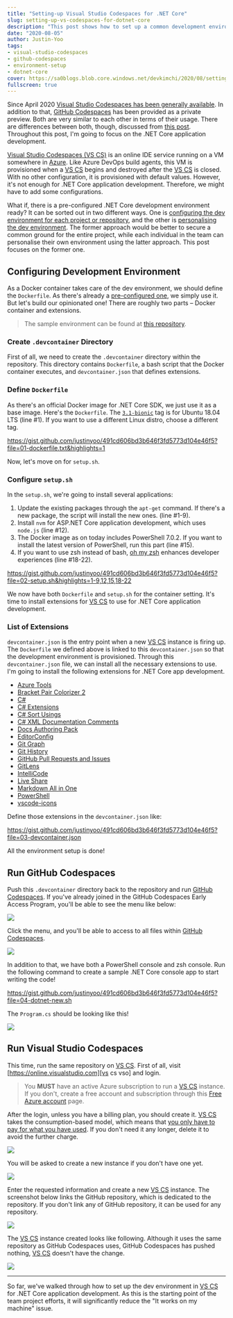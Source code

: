 ```yaml
---
title: "Setting-up Visual Studio Codespaces for .NET Core"
slug: setting-up-vs-codespaces-for-dotnet-core
description: "This post shows how to set up a common development environment for Visual Studio Codespaces to build .NET Core applications."
date: "2020-08-05"
author: Justin-Yoo
tags:
- visual-studio-codespaces
- github-codespaces
- environment-setup
- dotnet-core
cover: https://sa0blogs.blob.core.windows.net/devkimchi/2020/08/setting-up-vs-codespaces-for-dotnet-core-00.png
fullscreen: true
---
```


Since April 2020 [Visual Studio Codespaces has been generally available][vs cs]. In addition to that, [GitHub Codespaces][gh cs] has been provided as a private preview. Both are very similar to each other in terms of their usage. There are differences between both, though, discussed from [this post][devto post]. Throughout this post, I'm going to focus on the .NET Core application development.

[Visual Studio Codespaces (VS CS)][vs cs] is an online IDE service running on a VM somewhere in [Azure][az]. Like Azure DevOps build agents, this VM is provisioned when a [VS CS][vs cs] begins and destroyed after the [VS CS][vs cs] is closed. With no other configuration, it is provisioned with default values. However, it's not enough for .NET Core application development. Therefore, we might have to add some configurations.

What if, there is a pre-configured .NET Core development environment ready? It can be sorted out in two different ways. One is [configuring the dev environment for each project or repository][vs cs config], and the other is [personalising the dev environment][vs cs personal]. The former approach would be better to secure a common ground for the entire project, while each individual in the team can personalise their own environment using the latter approach. This post focuses on the former one.


## Configuring Development Environment ##

As a Docker container takes care of the dev environment, we should define the `Dockerfile`. As there's already a [pre-configured one][gh vs cs config], we simply use it. But let's build our opinionated one! There are roughly two parts &ndash; Docker container and extensions.

> The sample environment can be found at [this repository][gh sample].


### Create `.devcontainer` Directory ###

First of all, we need to create the `.devcontainer` directory within the repository. This directory contains `Dockerfile`, a bash script that the Docker container executes, and `devcontainer.json` that defines extensions.


### Define `Dockerfile` ###

As there's an official Docker image for .NET Core SDK, we just use it as a base image. Here's the `Dockerfile`. The [`3.1-bionic`][docker hub dotnet core] tag is for Ubuntu 18.04 LTS (line #1). If you want to use a different Linux distro, choose a different tag.

https://gist.github.com/justinyoo/491cd606bd3b646f3fd5773d104e46f5?file=01-dockerfile.txt&highlights=1

Now, let's move on for `setup.sh`.


### Configure `setup.sh` ###

In the `setup.sh`, we're going to install several applications:

1. Update the existing packages through the `apt-get` command. If there's a new package, the script will install the new ones. (line #1-9).
2. Install `nvm` for ASP.NET Core application development, which uses `node.js` (line #12).
3. The Docker image as on today includes PowerShell 7.0.2. If you want to install the latest version of PowerShell, run this part (line #15).
4. If you want to use zsh instead of bash, [oh my zsh][gh ohmyzsh] enhances developer experiences (line #18-22).

https://gist.github.com/justinyoo/491cd606bd3b646f3fd5773d104e46f5?file=02-setup.sh&highlights=1-9,12,15,18-22

We now have both `Dockerfile` and `setup.sh` for the container setting. It's time to install extensions for [VS CS][vs cs] to use for .NET Core application development.


### List of Extensions ###

`devcontainer.json` is the entry point when a new [VS CS][vs cs] instance is firing up. The `Dockerfile` we defined above is linked to this `devcontainer.json` so that the development environment is provisioned. Through this `devcontainer.json` file, we can install all the necessary extensions to use. I'm going to install the following extensions for .NET Core app development.

* [Azure Tools](https://marketplace.visualstudio.com/items?itemName=ms-vscode.vscode-node-azure-pack&WT.mc_id=devkimchicom-blog-juyoo)
* [Bracket Pair Colorizer 2](https://marketplace.visualstudio.com/items?itemName=CoenraadS.bracket-pair-colorizer-2&WT.mc_id=devkimchicom-blog-juyoo)
* [C#](https://marketplace.visualstudio.com/items?itemName=ms-dotnettools.csharp&WT.mc_id=devkimchicom-blog-juyoo)
* [C# Extensions](https://marketplace.visualstudio.com/items?itemName=kreativ-software.csharpextensions&WT.mc_id=devkimchicom-blog-juyoo)
* [C# Sort Usings](https://marketplace.visualstudio.com/items?itemName=jongrant.csharpsortusings&WT.mc_id=devkimchicom-blog-juyoo)
* [C# XML Documentation Comments](https://marketplace.visualstudio.com/items?itemName=k--kato.docomment&WT.mc_id=devkimchicom-blog-juyoo)
* [Docs Authoring Pack](https://marketplace.visualstudio.com/items?itemName=docsmsft.docs-authoring-pack&WT.mc_id=devkimchicom-blog-juyoo)
* [EditorConfig](https://marketplace.visualstudio.com/items?itemName=EditorConfig.EditorConfig&WT.mc_id=devkimchicom-blog-juyoo)
* [Git Graph](https://marketplace.visualstudio.com/items?itemName=mhutchie.git-graph&WT.mc_id=devkimchicom-blog-juyoo)
* [Git History](https://marketplace.visualstudio.com/items?itemName=donjayamanne.githistory&WT.mc_id=devkimchicom-blog-juyoo)
* [GitHub Pull Requests and Issues](https://marketplace.visualstudio.com/items?itemName=github.vscode-pull-request-github&WT.mc_id=devkimchicom-blog-juyoo)
* [GitLens](https://marketplace.visualstudio.com/items?itemName=eamodio.gitlens&WT.mc_id=devkimchicom-blog-juyoo)
* [IntelliCode](https://marketplace.visualstudio.com/items?itemName=visualstudioexptteam.vscodeintellicode&WT.mc_id=devkimchicom-blog-juyoo)
* [Live Share](https://marketplace.visualstudio.com/items?itemName=ms-vsliveshare.vsliveshare&WT.mc_id=devkimchicom-blog-juyoo)
* [Markdown All in One](https://marketplace.visualstudio.com/items?itemName=yzhang.markdown-all-in-one&WT.mc_id=devkimchicom-blog-juyoo)
* [PowerShell](https://marketplace.visualstudio.com/items?itemName=ms-vscode.PowerShell&WT.mc_id=devkimchicom-blog-juyoo)
* [vscode-icons](https://marketplace.visualstudio.com/items?itemName=vscode-icons-team.vscode-icons&WT.mc_id=devkimchicom-blog-juyoo)

Define those extensions in the `devcontainer.json` like:

https://gist.github.com/justinyoo/491cd606bd3b646f3fd5773d104e46f5?file=03-devcontainer.json

All the environment setup is done!


## Run GitHub Codespaces ##

Push this `.devcontainer` directory back to the repository and run [GitHub Codespaces][gh cs]. If you've already joined in the GitHub Codespaces Early Access Program, you'll be able to see the menu like below:

![][image-01]

Click the menu, and you'll be able to access to all files within [GitHub Codespaces][gh cs].

![][image-02]

In addition to that, we have both a PowerShell console and zsh console. Run the following command to create a sample .NET Core console app to start writing the code!

https://gist.github.com/justinyoo/491cd606bd3b646f3fd5773d104e46f5?file=04-dotnet-new.sh

The `Program.cs` should be looking like this!

![][image-03]


## Run Visual Studio Codespaces ##

This time, run the same repository on [VS CS][vs cs]. First of all, visit [https://online.visualstudio.com][vs cs vso] and login.

> You **MUST** have an active Azure subscription to run a [VS CS][vs cs] instance. If you don't, create a free account and subscription through this [Free Azure account][az free] page.

After the login, unless you have a billing plan, you should create it. [VS CS][vs cs] takes the consumption-based model, which means that [you only have to pay for what you have used][az vso pricing]. If you don't need it any longer, delete it to avoid the further charge.

![][image-04]

You will be asked to create a new instance if you don't have one yet.

![][image-05]

Enter the requested information and create a new [VS CS][vs cs] instance. The screenshot below links the GitHub repository, which is dedicated to the repository. If you don't link any of GitHub repository, it can be used for any repository.

![][image-06]

The [VS CS][vs cs] instance created looks like following. Although it uses the same repository as GitHub Codespaces uses, GitHub Codespaces has pushed nothing, [VS CS][vs cs] doesn't have the change.

![][image-07]

---

So far, we've walked through how to set up the dev environment in [VS CS][vs cs] for .NET Core application development. As this is the starting point of the team project efforts, it will significantly reduce the "It works on my machine" issue.


[image-01]: https://sa0blogs.blob.core.windows.net/devkimchi/2020/08/setting-up-vs-codespaces-for-dotnet-core-01.png
[image-02]: https://sa0blogs.blob.core.windows.net/devkimchi/2020/08/setting-up-vs-codespaces-for-dotnet-core-02.png
[image-03]: https://sa0blogs.blob.core.windows.net/devkimchi/2020/08/setting-up-vs-codespaces-for-dotnet-core-03.png
[image-04]: https://sa0blogs.blob.core.windows.net/devkimchi/2020/08/setting-up-vs-codespaces-for-dotnet-core-04.png
[image-05]: https://sa0blogs.blob.core.windows.net/devkimchi/2020/08/setting-up-vs-codespaces-for-dotnet-core-05.png
[image-06]: https://sa0blogs.blob.core.windows.net/devkimchi/2020/08/setting-up-vs-codespaces-for-dotnet-core-06.png
[image-07]: https://sa0blogs.blob.core.windows.net/devkimchi/2020/08/setting-up-vs-codespaces-for-dotnet-core-07.png

[devto post]: https://dev.to/n3wt0n/visual-studio-github-codespaces-questions-answered-5ge7

[vs cs]: https://visualstudio.microsoft.com/services/visual-studio-codespaces/?WT.mc_id=devkimchicom-blog-juyoo
[vs cs blog]: https://devblogs.microsoft.com/visualstudio/introducing-visual-studio-codespaces/?WT.mc_id=devkimchicom-blog-juyoo
[vs cs config]: https://docs.microsoft.com/visualstudio/codespaces/reference/configuring?WT.mc_id=devkimchicom-blog-juyoo
[vs cs personal]: https://docs.microsoft.com/visualstudio/codespaces/reference/personalizing?WT.mc_id=devkimchicom-blog-juyoo
[vs cs vso]: https://online.visualstudio.com/?WT.mc_id=devkimchicom-blog-juyoo

[gh cs]: https://github.com/features/codespaces/
[gh ohmyzsh]: https://github.com/ohmyzsh/ohmyzsh
[gh sample]: https://github.com/devkimchi/codespaces-dotnetcore
[gh vs cs config]: https://github.com/microsoft/vscode-dev-containers/tree/master/containers/dotnetcore

[dotnet core]: https://docs.microsoft.com/dotnet/?WT.mc_id=devkimchicom-blog-juyoo

[az]: https://azure.microsoft.com/?WT.mc_id=devkimchicom-blog-juyoo
[az free]: https://azure.microsoft.com/free/?WT.mc_id=devkimchicom-blog-juyoo
[az vso pricing]: https://azure.microsoft.com/pricing/details/visual-studio-online/?WT.mc_id=devkimchicom-blog-juyoo

[docker hub dotnet core]: https://hub.docker.com/_/microsoft-dotnet-core-sdk/
